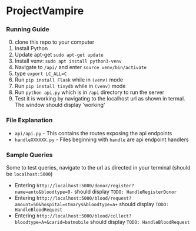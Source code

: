 # ProjectVampire

### Running Guide
0. clone this repo to your computer
1. Install Python
2. Update apt-get `sudo apt-get update`
2. Install venv: `sudo apt install python3-venv`
3. Navigate to `/api/` and enter `source venv/bin/activate`
4. type `export LC_ALL=C`
4. Run `pip install Flask` while in `(venv)` mode
5. Run `pip install tinydb` while in `(venv)` mode
6. Run `python api.py` which is in `/api` directory to run the server
7. Test it is working by navigating to the localhost url as shown in termal. The window should display 'working'

### File Explanation
- `api/api.py` - This contains the routes exposing the api endpoints
- `handleXXXXXX.py` - Files beginning with `handle` are api endpoint handlers


### Sample Queries
Some to test queries, navigate to the url as directed in your terminal (should be `localhost:5000`)

- Entering `http://localhost:5000/donor/register?name=anto&bloodtype=0-` should display `TODO: HandleRegisterDonor`
- Entering `http://localhost:5000/blood/request?amount=50&hospital=stmarys&bloodtype=a+` should display `TODO: HandleBloodRequest`
- Entering `http://localhost:5000/blood/collect?bloodtype=A+&carid=batmobile` should display `TODO: HandleBloodRequest`


